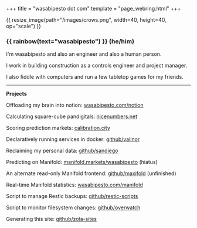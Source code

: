 +++
title = "wasabipesto dot com"
template = "page_webring.html"
+++

{{ resize_image(path="/images/crows.png", width=40, height=40, op="scale") }}

### {{ rainbow(text="wasabipesto") }} (he/him)

I'm wasabipesto and also an engineer and also a human person.

I work in building construction as a controls engineer and project manager.

I also fiddle with computers and run a few tabletop games for my friends.

***

**Projects**

Offloading my brain into notion: [wasabipesto.com/notion](https://wasabipesto.com/notion)

Calculating square-cube pandigitals: [nicenumbers.net](https://nicenumbers.net)

Scoring prediction markets: [calibration.city](https://calibration.city)

Declaratively running services in docker: [github/valinor](https://github.com/wasabipesto/valinor)

Reclaiming my personal data: [github/sandiego](https://github.com/wasabipesto/sandiego)

Predicting on Manifold: [manifold.markets/wasabipesto](https://manifold.markets/wasabipesto) (hiatus)

An alternate read-only Manifold frontend: [github/maxifold](https://github.com/wasabipesto/maxifold) (unfinished)

Real-time Manifold statistics: [wasabipesto.com/manifold](https://wasabipesto.com/manifold/markets/)

Script to manage Restic backups: [github/restic-scripts](https://github.com/wasabipesto/restic-scripts)

Script to monitor filesystem changes: [github/overwatch](https://github.com/wasabipesto/overwatch)

Generating this site: [github/zola-sites](https://github.com/wasabipesto/zola-sites)